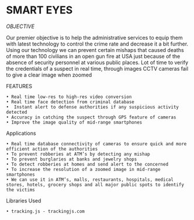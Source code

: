 # SMART EYES

_OBJECTIVE_

Our premier objective is to help the administrative services to equip them with latest technology to control the crime rate and decrease it a bit further. 
Using our technology we can prevent certain mishaps that caused deaths of more than 100 civilians in an open gun fire at USA just because of the absence of security personnel at various public places.
Lot of time to verify the credentials of a suspect in real time, through images
CCTV cameras fail to give a clear image when zoomed

FEATURES 

    • Real time low-res to high-res video conversion
    • Real time face detection from criminal database
    •  Instant alert to defense authorities if any suspicious activity detected
    • Accuracy in catching the suspect through GPS feature of cameras
    • Improve the image quality of mid-range smartphones


Applications

    • Real time database connectivity of cameras to ensure quick and more efficient action of the authorities
    • To prevent robberies at ATM’s by detecting any mishap
    • To prevent burglaries at banks and jewelry shops 
    • To detect robberies at homes and send alert to the concerned
    • To increase the resolution of a zoomed image in mid-range smartphones
    • We can use it in ATM’s, malls, restaurants, hospitals, medical stores, hotels, grocery shops and all major public spots to identify the victims

Libraries Used

    • tracking.js - trackingjs.com
